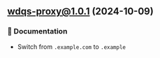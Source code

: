 ## **wdqs-proxy@1.0.1** (2024-10-09)

### 📖 Documentation

- Switch from `.example.com` to `.example`
